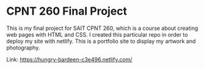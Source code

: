 # CPNT 260 Final Project

This is my final project for SAIT CPNT 260, which is a course about creating web pages with HTML and CSS.  I created this particular repo in order to deploy my site with netlify. This is a portfolio site to display my artwork and photography. 

Link: https://hungry-bardeen-c3e496.netlify.com/
